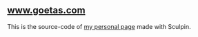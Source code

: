 ## www.goetas.com

This is the source-code of [my personal page](http://www.goetas.com/) made with Sculpin.
